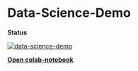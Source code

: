 # Data-Science-Demo

**Status**

[![data-science-demo](https://github.com/ChristerAkerblom/Data-Science-Demo/actions/workflows/main.yml/badge.svg)](https://github.com/ChristerAkerblom/Data-Science-Demo/actions/workflows/main.yml)

[**Open colab-notebook**](https://colab.research.google.com/drive/1ZngdtUfFsOgZ4csV2jNVXgZbl0YLrAg5#scrollTo=Sw73teXKaJYb)


